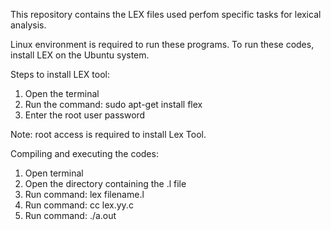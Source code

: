 This repository contains the LEX files used perfom specific tasks for lexical analysis.

Linux environment is required to run these programs.
To run these codes, install LEX on the Ubuntu system.

Steps to install LEX tool:
1. Open the terminal
2. Run the command: sudo apt-get install flex 
3. Enter the root user password

Note: root access is required to install Lex Tool.

Compiling and executing the codes:
1. Open terminal
2. Open the directory containing the .l file
3. Run command: lex filename.l
4. Run command: cc lex.yy.c
5. Run command: ./a.out
